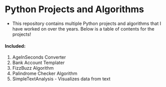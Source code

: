 # Python Projects and Algorithms
* This repository contains multiple Python projects and algorithms that I have worked on over the years. Below is a table of contents for the projects!

#### Included:
1. AgeInSeconds Converter
2. Bank Account Templater
3. FizzBuzz Algorithm
4. Palindrome Checker Algorithm
5. SimpleTextAnalysis - Visualizes data from text
